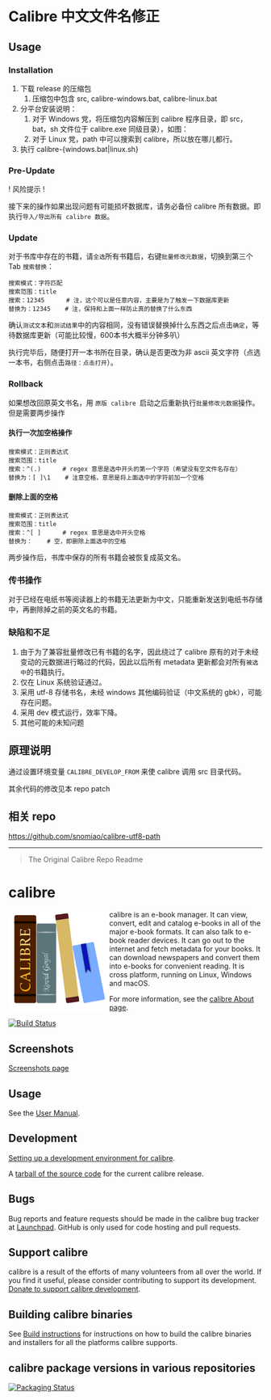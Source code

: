 # Calibre 中文文件名修正

## Usage
### Installation

1. 下载 release 的压缩包
   1. 压缩包中包含 src, calibre-windows.bat, calibre-linux.bat
2. 分平台安装说明：
   1. 对于 Windows 党，将压缩包内容解压到 calibre 程序目录，即 src，bat，sh 文件位于 calibre.exe 同级目录），如图：
   2. 对于 Linux 党，path 中可以搜索到 calibre，所以放在哪儿都行。
3. 执行 calibre-{windows.bat|linux.sh}


### Pre-Update
! 风险提示 !

接下来的操作如果出现问题有可能损坏数据库，请务必备份 calibre 所有数据。即执行`导入/导出所有 calibre 数据`。

### Update

对于书库中存在的书籍，请`全选`所有书籍后，右键`批量修改元数据`，切换到第三个 Tab `搜索替换`：
```
搜索模式：字符匹配
搜索范围：title
搜索：12345      # 注，这个可以是任意内容，主要是为了触发一下数据库更新
替换为：12345    # 注，保持和上面一样防止真的替换了什么东西
```
确认`测试文本`和`测试结果`中的内容相同，没有错误替换掉什么东西之后点击`确定`，等待数据库更新（可能比较慢，600本书大概半分钟多叭）

执行完毕后，随便打开一本书所在目录，确认是否更改为非 ascii 英文字符（点选一本书，右侧点击`路径：点击打开`）。

### Rollback

如果想改回原英文书名，用 `原版 calibre `启动之后重新执行`批量修改元数据`操作。但是需要两步操作
#### 执行一次加空格操作
```
搜索模式：正则表达式
搜索范围：title
搜索：^(.)      # regex 意思是选中开头的第一个字符（希望没有空文件名存在）
替换为：[ ]\1    # 注意空格，意思是将上面选中的字符前加一个空格
```
#### 删除上面的空格
```
搜索模式：正则表达式
搜索范围：title
搜索：^[ ]      # regex 意思是选中开头空格
替换为：    # 空，即删除上面选中的空格
```
两步操作后，书库中保存的所有书籍会被恢复成英文名。

### 传书操作

对于已经在电纸书等阅读器上的书籍无法更新为中文，只能重新发送到电纸书存储中，再删除掉之前的英文名的书籍。

### 缺陷和不足

1. 由于为了兼容批量修改已有书籍的名字，因此绕过了 calibre 原有的对于未经变动的元数据进行略过的代码，因此以后所有 metadata 更新都会对所有`被选中`的书籍执行。
2. 仅在 Linux 系统验证通过。
3. 采用 utf-8 存储书名，未经 windows 其他编码验证（中文系统的 gbk），可能存在问题。
4. 采用 dev 模式运行，效率下降。
5. 其他可能的未知问题

## 原理说明

通过设置环境变量 `CALIBRE_DEVELOP_FROM` 来使 calibre 调用 src 目录代码。

其余代码的修改见本 repo patch

## 相关 repo

https://github.com/snomiao/calibre-utf8-path

------------------------------------------
> The Original Calibre Repo Readme
# calibre

<img align="left" src="https://raw.githubusercontent.com/kovidgoyal/calibre/master/resources/images/lt.png" height="200" width="200"/>

calibre is an e-book manager. It can view, convert, edit and catalog e-books 
in all of the major e-book formats. It can also talk to e-book reader 
devices. It can go out to the internet and fetch metadata for your books. 
It can download newspapers and convert them into e-books for convenient 
reading. It is cross platform, running on Linux, Windows and macOS.

For more information, see the [calibre About page](https://calibre-ebook.com/about).

[![Build Status](https://github.com/kovidgoyal/calibre/workflows/CI/badge.svg)](https://github.com/kovidgoyal/calibre/actions?query=workflow%3ACI)

## Screenshots  

[Screenshots page](https://calibre-ebook.com/demo)

## Usage

See the [User Manual](https://manual.calibre-ebook.com).

## Development

[Setting up a development environment for calibre](https://manual.calibre-ebook.com/develop.html).

A [tarball of the source code](https://calibre-ebook.com/dist/src) for the 
current calibre release.

## Bugs

Bug reports and feature requests should be made in the calibre bug tracker at [Launchpad](https://bugs.launchpad.net/calibre).
GitHub is only used for code hosting and pull requests.

## Support calibre

calibre is a result of the efforts of many volunteers from all over the world.
If you find it useful, please consider contributing to support its development.
[Donate to support calibre development](https://calibre-ebook.com/donate).

## Building calibre binaries

See [Build instructions](bypy/README.rst) for instructions on how to build the
calibre binaries and installers for all the platforms calibre supports.

## calibre package versions in various repositories

[![Packaging Status](https://repology.org/badge/vertical-allrepos/calibre.svg)](https://repology.org/project/calibre/versions)
